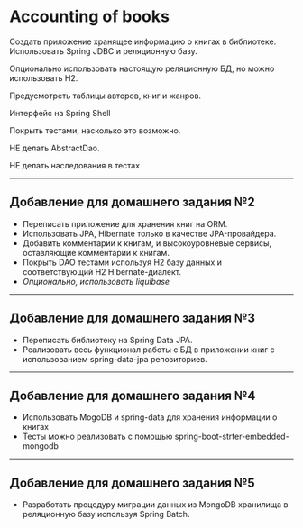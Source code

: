 # Accounting of books

Создать приложение хранящее информацию о книгах в библиотеке.
Использовать Spring JDBC и реляционную базу.

Опционально использовать настоящую реляционную БД, но можно использовать H2.

Предусмотреть таблицы авторов, книг и жанров.

Интерфейс на Spring Shell

Покрыть тестами, насколько это возможно.

НЕ делать AbstractDao.

НЕ делать наследования в тестах 

---
## Добавление для домашнего задания №2
- Переписать приложение для хранения книг на ORM.
- Использовать JPA, Hibernate только в качестве JPA-провайдера.
- Добавить комментарии к книгам, и высокоуровневые сервисы, оставляющие комментарии к книгам.
- Покрыть DAO тестами используя H2 базу данных и соответствующий H2 Hibernate-диалект.
- *Опционально, использовать liquibase*

---
## Добавление для домашнего задания №3
- Переписать библиотеку на Spring Data JPA.
- Реализовать весь функционал работы с БД в приложении книг с использованием spring-data-jpa репозиториев.

---
## Добавление для домашнего задания №4
- Использовать MogoDB и spring-data для хранения информации о книгах
- Тесты можно реализовать с помощью spring-boot-strter-embedded-mongodb


---
## Добавление для домашнего задания №5
- Разработать процедуру миграции данных из MongoDB хранилища в реляционную базу используя Spring Batch.
